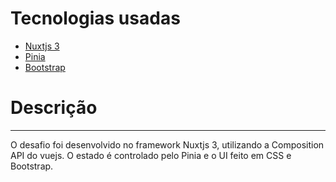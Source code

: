 # Tecnologias usadas
 * [Nuxtjs 3](https://nuxt.com/) 
 * [Pinia](https://pinia.vuejs.org/)
 * [Bootstrap](https://getbootstrap.com/)
# Descrição
------
O desafio foi desenvolvido no framework Nuxtjs 3, utilizando a Composition API do vuejs. O estado é controlado pelo Pinia e o UI feito em CSS e Bootstrap.